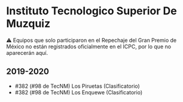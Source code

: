 # Instituto Tecnologico Superior De Muzquiz

:warning: Equipos que solo participaron en el Repechaje del Gran Premio de México no están registrados oficialmente en el ICPC, por lo que no aparecerán aquí.

## 2019-2020

- #382 (#98 de TecNM) Los Piruetas (Clasificatorio)
- #382 (#98 de TecNM) Los Enquewe (Clasificatorio)


